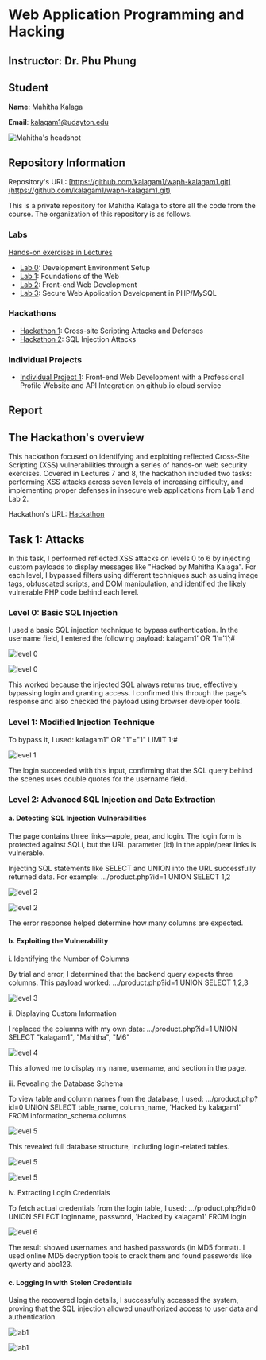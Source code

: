 # Web Application Programming and Hacking

## Instructor: Dr. Phu Phung

## Student

**Name**: Mahitha Kalaga

**Email**: [kalagam1@udayton.edu](kalagam1@udayton.edu)

![Mahitha's headshot](../images/mahi.jpeg)

## Repository Information

Repository's URL: [https://github.com/kalagam1/waph-kalagam1.git](https://github.com/kalagam1/waph-kalagam1.git)

This is a private repository for Mahitha Kalaga to store all the code from the course. The organization of this repository is as follows.

### Labs

[Hands-on exercises in Lectures](labs)

- [Lab 0](labs/lab0): Development Environment Setup
- [Lab 1](labs/lab1): Foundations of the Web
- [Lab 2](labs/lab2): Front-end Web Development
- [Lab 3](labs/lab3): Secure Web Application Development in PHP/MySQL

### Hackathons

- [Hackathon 1](hackathon1): Cross-site Scripting Attacks and Defenses
- [Hackathon 2](hackathon2): SQL Injection Attacks

### Individual Projects

- [Individual Project 1](https://github.com/kalagam1/kalagam1.github.io): Front-end Web Development with a Professional Profile Website and API Integration on github.io cloud service

## Report

## The Hackathon's overview

This hackathon focused on identifying and exploiting reflected Cross-Site Scripting (XSS) vulnerabilities through a series of hands-on web security exercises. Covered in Lectures 7 and 8, the hackathon included two tasks: performing XSS attacks across seven levels of increasing difficulty, and implementing proper defenses in insecure web applications from Lab 1 and Lab 2.

Hackathon's URL: [Hackathon](https://github.com/kalagam1/waph-kalagam1/tree/main/hackathon2)

## Task 1: Attacks

In this task, I performed reflected XSS attacks on levels 0 to 6 by injecting custom payloads to display messages like "Hacked by Mahitha Kalaga". For each level, I bypassed filters using different techniques such as using image tags, obfuscated scripts, and DOM manipulation, and identified the likely vulnerable PHP code behind each level.

### Level 0: Basic SQL Injection

I used a basic SQL injection technique to bypass authentication. In the username field, I entered the following payload: kalagam1’ OR ‘1’=’1’;#

![level 0](../images/level0.jpeg)

![level 0](../images/level0.1.jpeg)

This worked because the injected SQL always returns true, effectively bypassing login and granting access. I confirmed this through the page’s response and also checked the payload using browser developer tools.

### Level 1: Modified Injection Technique

To bypass it, I used: kalagam1" OR "1"="1" LIMIT 1;#

![level 1](../images/level1.jpeg)

The login succeeded with this input, confirming that the SQL query behind the scenes uses double quotes for the username field.

### Level 2: Advanced SQL Injection and Data Extraction

#### a. Detecting SQL Injection Vulnerabilities

The page contains three links—apple, pear, and login. The login form is protected against SQLi, but the URL parameter (id) in the apple/pear links is vulnerable.

Injecting SQL statements like SELECT and UNION into the URL successfully returned data. For example: .../product.php?id=1 UNION SELECT 1,2

![level 2](../images/level2.jpeg)

![level 2](../images/level2.1.jpeg)

The error response helped determine how many columns are expected.

#### b. Exploiting the Vulnerability

i. Identifying the Number of Columns

By trial and error, I determined that the backend query expects three columns. This payload worked: .../product.php?id=1 UNION SELECT 1,2,3

![level 3](../images/level3.jpeg)

ii. Displaying Custom Information

I replaced the columns with my own data: .../product.php?id=1 UNION SELECT "kalagam1", "Mahitha", "M6"

![level 4](../images/level4.jpeg)

This allowed me to display my name, username, and section in the page.

iii. Revealing the Database Schema

To view table and column names from the database, I used: .../product.php?id=0 UNION SELECT table_name, column_name, 'Hacked by kalagam1' FROM information_schema.columns

![level 5](../images/Level5.jpeg)

This revealed full database structure, including login-related tables.

![level 5](../images/Level5.jpeg)

![level 5](../images/Level5.jpeg)

iv. Extracting Login Credentials

To fetch actual credentials from the login table, I used: .../product.php?id=0 UNION SELECT loginname, password, 'Hacked by kalagam1' FROM login

![level 6](../images/level6.jpeg)

The result showed usernames and hashed passwords (in MD5 format). I used online MD5 decryption tools to crack them and found passwords like qwerty and abc123.

#### c. Logging In with Stolen Credentials

Using the recovered login details, I successfully accessed the system, proving that the SQL injection allowed unauthorized access to user data and authentication.

![lab1](../images/h2.jpeg)

![lab1](../images/git1.jpeg)
